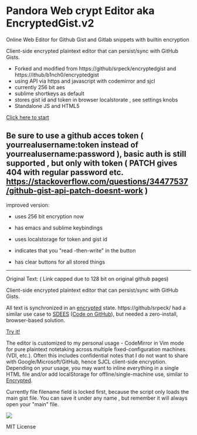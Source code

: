Pandora Web crypt Editor aka EncryptedGist.v2
=============

Online Web Editor for Github Gist and Gitlab snippets with builtin encryption

Client-side encrypted plaintext editor that can persist/sync with GitHub Gists.

* Forked and modified from https://github/srpeck/encryptedgist and https://ithub/b1nch0/encryptedgist
* using API via https and javascript with codemirror and sjcl
* currently 256 bit aes
* sublime shortkeys as default
* stores gist id and token in browser localstorate , see settings knobs
* Standalone JS and HTML5

[Click here to start](https://pandora-office.gitlab.io/pandora-web-crypt-editor/index.html)



## Be sure to use a github acces token ( yourrealusername:token instead of yourrealusername:password ), basic auth is still supported , but only with token ( PATCH  gives 404 with regular password etc. https://stackoverflow.com/questions/34477537/github-gist-api-patch-doesnt-work )


improved version:

* uses 256 bit encryption now

* has emacs and sublime keybindings

* uses localstorage for token and gist id

* indicates that you "read -then-write" in the button

* has clear buttons for all stored things



----
Original Text: ( Link capped due to 128 bit on original github pages)



Client-side encrypted plaintext editor that can persist/sync with GitHub Gists.

All text is synchronized in an [encrypted](http://bitwiseshiftleft.github.io/sjcl/) state.
https://github/srpeck/ had a similar use case to [SDEES](https://news.ycombinator.com/item?id=12441302) ([Code on GitHub](https://github.com/schollz/sdees)), but needed a zero-install, browser-based solution.

[Try it!](https://pandora-office.gitlab.io/pandora-web-crypt-editor/index.html)

The editor is customized to my personal usage - CodeMirror in Vim mode for pure plaintext notetaking across multiple fixed-configuration machines (VDI, etc.). Often this includes confidential notes that I do not want to share with Google/Microsoft/GitHub, hence SJCL client-side encryption. Depending on your usage, you may want to inline everything in a single HTML file and/or add localStorage for offline/single-machine use, similar to [Encrypted](https://github.com/srpeck/encrypted).

Currently file filename field is locked first, because the script only loads the main gist file.
You can save it under any name , but remember it will always open your "main" file.

![](demo.gif)

MIT License
